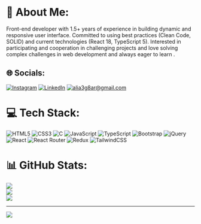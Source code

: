 # 💫 About Me:
Front-end developer with 1.5+ years of experience in building dynamic and responsive user interface. Committed to using best practices (Clean Code, SOLID) and current technologies (React 18, TypeScript 5). Interested in participating and cooperation in challenging projects and love solving complex challenges in web development and always eager to learn .


## 🌐 Socials:
[![Instagram](https://img.shields.io/badge/Instagram-%23E4405F.svg?logo=Instagram&logoColor=white)](https://instagram.com/alia3g8ar) [![LinkedIn](https://img.shields.io/badge/LinkedIn-%230077B5.svg?logo=linkedin&logoColor=white)](https://linkedin.com/in/https://www.linkedin.com/in/aliasghar-ariahimehr) [![alia3g8ar@gmail.com](https://img.shields.io/badge/Email-D14836?logo=gmail&logoColor=white)](mailto:alia3g8ar@gmail.com) 

# 💻 Tech Stack:
![HTML5](https://img.shields.io/badge/html5-%23E34F26.svg?style=for-the-badge&logo=html5&logoColor=white) ![CSS3](https://img.shields.io/badge/css3-%231572B6.svg?style=for-the-badge&logo=css3&logoColor=white) ![C](https://img.shields.io/badge/c-%2300599C.svg?style=for-the-badge&logo=c&logoColor=white) ![JavaScript](https://img.shields.io/badge/javascript-%23323330.svg?style=for-the-badge&logo=javascript&logoColor=%23F7DF1E) ![TypeScript](https://img.shields.io/badge/typescript-%23007ACC.svg?style=for-the-badge&logo=typescript&logoColor=white) ![Bootstrap](https://img.shields.io/badge/bootstrap-%238511FA.svg?style=for-the-badge&logo=bootstrap&logoColor=white) ![jQuery](https://img.shields.io/badge/jquery-%230769AD.svg?style=for-the-badge&logo=jquery&logoColor=white) ![React](https://img.shields.io/badge/react-%2320232a.svg?style=for-the-badge&logo=react&logoColor=%2361DAFB) ![React Router](https://img.shields.io/badge/React_Router-CA4245?style=for-the-badge&logo=react-router&logoColor=white) ![Redux](https://img.shields.io/badge/redux-%23593d88.svg?style=for-the-badge&logo=redux&logoColor=white) ![TailwindCSS](https://img.shields.io/badge/tailwindcss-%2338B2AC.svg?style=for-the-badge&logo=tailwind-css&logoColor=white)
# 📊 GitHub Stats:
![](https://github-readme-stats.vercel.app/api?username=alia3g8ar&theme=dark&hide_border=false&include_all_commits=true&count_private=false)<br/>
![](https://github-readme-streak-stats.herokuapp.com/?user=alia3g8ar&theme=dark&hide_border=false)<br/>
![](https://github-readme-stats.vercel.app/api/top-langs/?username=alia3g8ar&theme=dark&hide_border=false&include_all_commits=true&count_private=false&layout=compact)

---
[![](https://visitcount.itsvg.in/api?id=alia3g8ar&icon=0&color=0)](https://visitcount.itsvg.in)

<!-- Proudly created with GPRM ( https://gprm.itsvg.in ) -->
